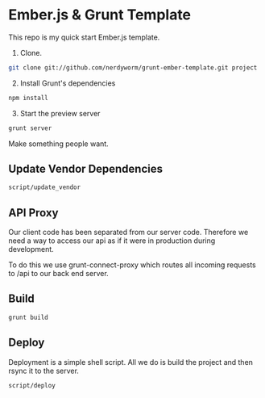 # Ember.js & Grunt Template

This repo is my quick start Ember.js template.

1. Clone.
``` sh
git clone git://github.com/nerdyworm/grunt-ember-template.git project
``` 

2. Install Grunt's dependencies
``` sh
npm install
```

3. Start the preview server
``` sh
grunt server
```

Make something people want.

## Update Vendor Dependencies

``` sh
script/update_vendor
```

## API Proxy

Our client code has  been separated from our server code.  Therefore we
need a way to access our api as if it were in production during
development.

To do this we use grunt-connect-proxy which routes all incoming
requests to /api to our back end server.

## Build

``` sh
grunt build
```

## Deploy

Deployment is a simple shell script.  All we do is build the project and
then rsync it to the server.

``` sh
script/deploy
```
